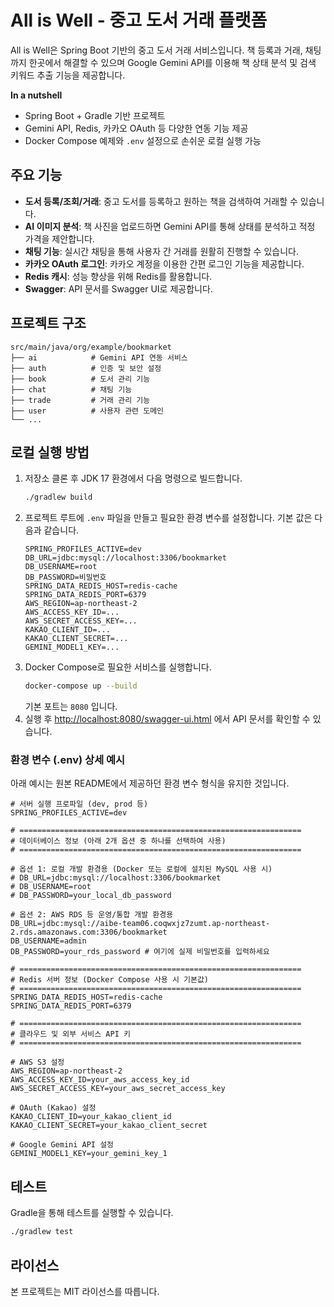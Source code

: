 # All is Well - 중고 도서 거래 플랫폼

All is Well은 Spring Boot 기반의 중고 도서 거래 서비스입니다. 책 등록과 거래, 채팅까지 한곳에서 해결할 수 있으며 Google Gemini API를 이용해 책 상태 분석 및 검색 키워드 추출 기능을 제공합니다.

**In a nutshell**

* Spring Boot + Gradle 기반 프로젝트
* Gemini API, Redis, 카카오 OAuth 등 다양한 연동 기능 제공
* Docker Compose 예제와 `.env` 설정으로 손쉬운 로컬 실행 가능

## 주요 기능

- **도서 등록/조회/거래**: 중고 도서를 등록하고 원하는 책을 검색하여 거래할 수 있습니다.
- **AI 이미지 분석**: 책 사진을 업로드하면 Gemini API를 통해 상태를 분석하고 적정 가격을 제안합니다.
- **채팅 기능**: 실시간 채팅을 통해 사용자 간 거래를 원활히 진행할 수 있습니다.
- **카카오 OAuth 로그인**: 카카오 계정을 이용한 간편 로그인 기능을 제공합니다.
- **Redis 캐시**: 성능 향상을 위해 Redis를 활용합니다.
- **Swagger**: API 문서를 Swagger UI로 제공합니다.

## 프로젝트 구조

```
src/main/java/org/example/bookmarket
├── ai            # Gemini API 연동 서비스
├── auth          # 인증 및 보안 설정
├── book          # 도서 관리 기능
├── chat          # 채팅 기능
├── trade         # 거래 관리 기능
├── user          # 사용자 관련 도메인
└── ...
```

## 로컬 실행 방법

1. 저장소 클론 후 JDK 17 환경에서 다음 명령으로 빌드합니다.
   ```bash
   ./gradlew build
   ```
2. 프로젝트 루트에 `.env` 파일을 만들고 필요한 환경 변수를 설정합니다. 기본 값은 다음과 같습니다.
   ```env
   SPRING_PROFILES_ACTIVE=dev
   DB_URL=jdbc:mysql://localhost:3306/bookmarket
   DB_USERNAME=root
   DB_PASSWORD=비밀번호
   SPRING_DATA_REDIS_HOST=redis-cache
   SPRING_DATA_REDIS_PORT=6379
   AWS_REGION=ap-northeast-2
   AWS_ACCESS_KEY_ID=...
   AWS_SECRET_ACCESS_KEY=...
   KAKAO_CLIENT_ID=...
   KAKAO_CLIENT_SECRET=...
   GEMINI_MODEL1_KEY=...
   ```
3. Docker Compose로 필요한 서비스를 실행합니다.
   ```bash
   docker-compose up --build
   ```
   기본 포트는 `8080` 입니다.
4. 실행 후 [http://localhost:8080/swagger-ui.html](http://localhost:8080/swagger-ui.html) 에서 API 문서를 확인할 수 있습니다.

### 환경 변수 (.env) 상세 예시

아래 예시는 원본 README에서 제공하던 환경 변수 형식을 유지한 것입니다.

```env
# 서버 실행 프로파일 (dev, prod 등)
SPRING_PROFILES_ACTIVE=dev

# ===============================================================
# 데이터베이스 정보 (아래 2개 옵션 중 하나를 선택하여 사용)
# ===============================================================

# 옵션 1: 로컬 개발 환경용 (Docker 또는 로컬에 설치된 MySQL 사용 시)
# DB_URL=jdbc:mysql://localhost:3306/bookmarket
# DB_USERNAME=root
# DB_PASSWORD=your_local_db_password

# 옵션 2: AWS RDS 등 운영/통합 개발 환경용
DB_URL=jdbc:mysql://aibe-team06.coqwxjz7zumt.ap-northeast-2.rds.amazonaws.com:3306/bookmarket
DB_USERNAME=admin
DB_PASSWORD=your_rds_password # 여기에 실제 비밀번호를 입력하세요

# ===============================================================
# Redis 서버 정보 (Docker Compose 사용 시 기본값)
# ===============================================================
SPRING_DATA_REDIS_HOST=redis-cache
SPRING_DATA_REDIS_PORT=6379

# ===============================================================
# 클라우드 및 외부 서비스 API 키
# ===============================================================

# AWS S3 설정
AWS_REGION=ap-northeast-2
AWS_ACCESS_KEY_ID=your_aws_access_key_id
AWS_SECRET_ACCESS_KEY=your_aws_secret_access_key

# OAuth (Kakao) 설정
KAKAO_CLIENT_ID=your_kakao_client_id
KAKAO_CLIENT_SECRET=your_kakao_client_secret

# Google Gemini API 설정
GEMINI_MODEL1_KEY=your_gemini_key_1
```

## 테스트

Gradle을 통해 테스트를 실행할 수 있습니다.
```bash
./gradlew test
```

## 라이선스

본 프로젝트는 MIT 라이선스를 따릅니다.